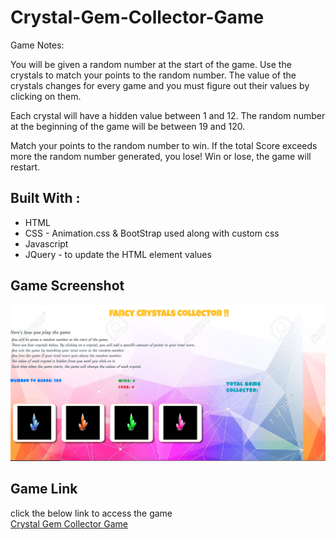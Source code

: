 # Crystal-Gem-Collector-Game
Game Notes: 

You will be given a random number at the start of the game.
Use the crystals to match your points to the random number. 
The value of the crystals changes for every game and you must figure out their values by clicking on them.

Each crystal will have a hidden value between 1 and 12.
The random number at the beginning of the game will be between 19 and 120.

Match your points to the random number to win. If the total Score exceeds more the random number generated, you lose!
Win or lose, the game will restart.

## Built With : 
* HTML 
* CSS - Animation.css & BootStrap used along with custom css 
* Javascript 
* JQuery - to update the HTML element values 

## Game Screenshot 
![Crystals Gem Collector](https://github.com/NVK2016/Crystal-Gem-Collector-Game/blob/master/Crystal-Gem-ScreenShot.png?raw=true)

## Game Link 
click the below link to access the game 
<br /> 
<a href="https://nvk2016.github.io/Crystal-Gem-Collector-Game/">Crystal Gem Collector Game</a> 
